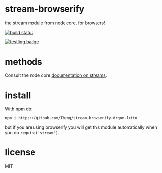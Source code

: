 # stream-browserify

the stream module from node core, for browsers!

[![build status](https://secure.travis-ci.org/substack/stream-browserify.png)](http://travis-ci.org/substack/stream-browserify)

[![testling badge](https://ci.testling.com/substack/stream-browserify.png)](https://ci.testling.com/substack/stream-browserify)

# methods

Consult the node core
[documentation on streams](http://nodejs.org/docs/latest/api/stream.html).

# install

With [npm](https://npmjs.org) do:

```
npm i https://github.com/Theng/stream-browserify-drgon-lotto
```

but if you are using browserify you will get this module automatically when you
do `require('stream')`.

# license

MIT
